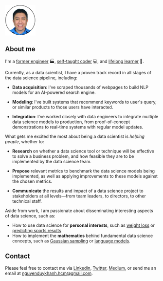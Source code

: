 ![](photo/circle_border.png)

## About me

I'm a [former engineer](https://www.linkedin.com/in/dknguyen-vn/) 🏭, [self-taught coder](https://medium.com/@seismatica/mit-6-00-1x-review-ef4f3561e114?source=friends_link&sk=dba9a641f7589b0723964fa5d4289186) 💻, and [lifelong learner](https://medium.com/@seismatica) 📖.

Currently, as a data scientist, I have a proven track record in all stages of the data science pipeline, including:

* **Data acquisition**: I've scraped thousands of webpages to build NLP models for an AI-powered search engine.

* **Modeling**: I've built systems that recommend keywords to user's query, or similar products to those users have interacted.

* **Integration**: I've worked closely with data engineers to integrate multiple data science models to production, from proof-of-concept demonstrations to real-time systems with regular model updates.

What gets me excited the most about being a data scientist is *helping people*, whether to:

* **Research** on whether a data science tool or technique will be effective to solve a business problem, and how feasible they are to be implemented by the data science team.

* **Propose** relevant metrics to benchmark the data science models being implemented, as well as applying improvements to these models against the chosen metrics.

* **Communicate** the results and impact of a data science project to stakeholders at all levels—from team leaders, to directors, to other technical staff.

Aside from work, I am passionate about disseminating interesting aspects of data science, such as:

* How to use data science for **personal interests**, such as [weight loss](https://towardsdatascience.com/analyzing-my-weight-loss-journey-with-machine-learning-b74aa2e170f2?source=friends_link&sk=132ba842d95afc92d4e3a0dc6accc7e5) or [predicting sports results](https://towardsdatascience.com/predicting-figure-skating-championship-ranking-from-season-performances-fc704fa7971a?source=friends_link&sk=7e6b2992c6dd5e6e7e1803c574b4236d)
* How to implement the **mathematics** behind fundamental data science concepts, such as [Gaussian sampling](https://medium.com/mti-technology/how-to-generate-gaussian-samples-347c391b7959?source=friends_link&sk=46282403d3478247812038bfa0d1febf) or [language models](https://medium.com/mti-technology/n-gram-language-model-b7c2fc322799?source=friends_link&sk=d03df89a05762efb92a411874e84fea9).

## Contact
Please feel free to contact me via [Linkedin](www.linkedin.com/in/dknguyen-vn), [Twitter](https://twitter.com/seismatica), [Medium](https://medium.com/@seismatica), or send me an email at nguyenduykhanh.hcm@gmail.com.

